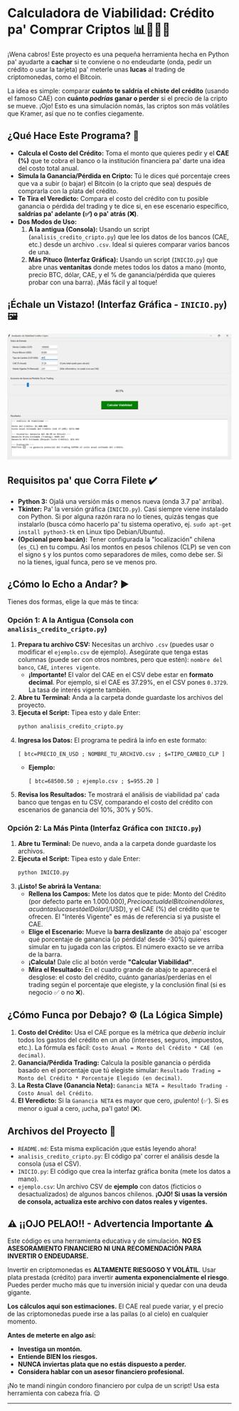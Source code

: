 # Calculadora de Viabilidad: Crédito pa' Comprar Criptos 📊💸🇨🇱

¡Wena cabros! Este proyecto es una pequeña herramienta hecha en Python pa' ayudarte a **cachar** si te conviene o no endeudarte (onda, pedir un crédito o usar la tarjeta) pa' meterle unas **lucas** al trading de criptomonedas, como el Bitcoin.

La idea es simple: comparar **cuánto te saldría el chiste del crédito** (usando el famoso CAE) con **cuánto *podrías* ganar o perder** si el precio de la cripto se mueve. ¡Ojo! Esto es una simulación nomás, las criptos son más volátiles que Kramer, así que no te confíes ciegamente.

## ¿Qué Hace Este Programa? 🤔

*   **Calcula el Costo del Crédito:** Toma el monto que quieres pedir y el **CAE (%)** que te cobra el banco o la institución financiera pa' darte una idea del costo total anual.
*   **Simula la Ganancia/Pérdida en Cripto:** Tú le dices qué porcentaje crees que va a subir (o bajar) el Bitcoin (o la cripto que sea) después de comprarla con la plata del crédito.
*   **Te Tira el Veredicto:** Compara el costo del crédito con tu posible ganancia o pérdida del trading y te dice si, en ese escenario específico, **saldrías pa' adelante (✅) o pa' atrás (❌)**.
*   **Dos Modos de Uso:**
    1.  **A la antigua (Consola):** Usando un script (`analisis_credito_cripto.py`) que lee los datos de los bancos (CAE, etc.) desde un archivo `.csv`. Ideal si quieres comparar varios bancos de una.
    2.  **Más Pituco (Interfaz Gráfica):** Usando un script (`INICIO.py`) que abre unas **ventanitas** donde metes todos los datos a mano (monto, precio BTC, dólar, CAE, y el % de ganancia/pérdida que quieres probar con una barra). ¡Más fácil y al toque!

## ¡Échale un Vistazo! (Interfaz Gráfica - `INICIO.py`) 🖼️

![Interfaz Gráfica](captura%20pantalla.png)


## Requisitos pa' que Corra Filete ✔️

*   **Python 3:** Ojalá una versión más o menos nueva (onda 3.7 pa' arriba).
*   **Tkinter:** Pa' la versión gráfica (`INICIO.py`). Casi siempre viene instalado con Python. Si por alguna razón rara no lo tienes, quizás tengas que instalarlo (busca cómo hacerlo pa' tu sistema operativo, ej. `sudo apt-get install python3-tk` en Linux tipo Debian/Ubuntu).
*   **(Opcional pero bacán):** Tener configurada la "localización" chilena (`es_CL`) en tu compu. Así los montos en pesos chilenos (CLP) se ven con el signo `$` y los puntos como separadores de miles, como debe ser. Si no la tienes, igual funca, pero se ve menos pro.

## ¿Cómo lo Echo a Andar? ▶️

Tienes dos formas, elige la que más te tinca:

### Opción 1: A la Antigua (Consola con `analisis_credito_cripto.py`)

1.  **Prepara tu archivo CSV:** Necesitas un archivo `.csv` (puedes usar o modificar el `ejemplo.csv` de ejemplo). Asegúrate que tenga estas columnas (puede ser con otros nombres, pero que estén): `nombre del banco`, `CAE`, `interes vigente`.
    *   **¡Importante!** El valor del CAE en el CSV debe estar en **formato decimal**. Por ejemplo, si el CAE es 37.29%, en el CSV pones `0.3729`. La tasa de interés vigente también.
2.  **Abre tu Terminal:** Anda a la carpeta donde guardaste los archivos del proyecto.
3.  **Ejecuta el Script:** Tipea esto y dale Enter:
    ```bash
    python analisis_credito_cripto.py
    ```
4.  **Ingresa los Datos:** El programa te pedirá la info en este formato:
    ```
    [ btc=PRECIO_EN_USD ; NOMBRE_TU_ARCHIVO.csv ; $=TIPO_CAMBIO_CLP ]
    ```
    *   **Ejemplo:**
        ```
        [ btc=68500.50 ; ejemplo.csv ; $=955.20 ]
        ```
5.  **Revisa los Resultados:** Te mostrará el análisis de viabilidad pa' cada banco que tengas en tu CSV, comparando el costo del crédito con escenarios de ganancia del 10%, 30% y 50%.

### Opción 2: La Más Pinta (Interfaz Gráfica con `INICIO.py`)

1.  **Abre tu Terminal:** De nuevo, anda a la carpeta donde guardaste los archivos.
2.  **Ejecuta el Script:** Tipea esto y dale Enter:
    ```bash
    python INICIO.py
    ```
3.  **¡Listo! Se abrirá la Ventana:**
    *   **Rellena los Campos:** Mete los datos que te pide: Monto del Crédito (por defecto parte en $1.000.000), Precio actual del Bitcoin en dólares, a cuántas lucas está el Dólar ($/USD), y el CAE (%) del crédito que te ofrecen. El "Interés Vigente" es más de referencia si ya pusiste el CAE.
    *   **Elige el Escenario:** Mueve la **barra deslizante** de abajo pa' escoger qué porcentaje de ganancia (¡o pérdida! desde -30%) quieres simular en tu jugada con las criptos. El número exacto se ve arriba de la barra.
    *   **¡Calcula!** Dale clic al botón verde **"Calcular Viabilidad"**.
    *   **Mira el Resultado:** En el cuadro grande de abajo te aparecerá el desglose: el costo del crédito, cuánto ganarías/perderías en el trading según el porcentaje que elegiste, y la conclusión final (si es negocio ✅ o no ❌).

## ¿Cómo Funca por Debajo? ⚙️ (La Lógica Simple)

1.  **Costo del Crédito:** Usa el CAE porque es la métrica que *debería* incluir todos los gastos del crédito en un año (intereses, seguros, impuestos, etc.). La fórmula es fácil: `Costo Anual = Monto del Crédito * CAE (en decimal)`.
2.  **Ganancia/Pérdida Trading:** Calcula la posible ganancia o pérdida basado en el porcentaje que tú elegiste simular: `Resultado Trading = Monto del Crédito * Porcentaje Elegido (en decimal)`.
3.  **La Resta Clave (Ganancia Neta):** `Ganancia NETA = Resultado Trading - Costo Anual del Crédito`.
4.  **El Veredicto:** Si la `Ganancia NETA` es mayor que cero, ¡pulento! (✅). Si es menor o igual a cero, ¡ucha, pa'l gato! (❌).

## Archivos del Proyecto 📁

*   `README.md`: Esta misma explicación ¡que estás leyendo ahora!
*   `analisis_credito_cripto.py`: El código pa' correr el análisis desde la consola (usa el CSV).
*   `INICIO.py`: El código que crea la interfaz gráfica bonita (mete los datos a mano).
*   `ejemplo.csv`: Un archivo CSV de **ejemplo** con datos (ficticios o desactualizados) de algunos bancos chilenos. **¡OJO! Si usas la versión de consola, actualiza este archivo con datos reales y vigentes.**

## ⚠️ ¡¡OJO PELAO!! - Advertencia Importante ⚠️

Este código es una herramienta educativa y de simulación. **NO ES ASESORAMIENTO FINANCIERO NI UNA RECOMENDACIÓN PARA INVERTIR O ENDEUDARSE.**

Invertir en criptomonedas es **ALTAMENTE RIESGOSO Y VOLÁTIL**. Usar plata prestada (crédito) para invertir **aumenta exponencialmente el riesgo**. Puedes perder mucho más que tu inversión inicial y quedar con una deuda gigante.

**Los cálculos aquí son estimaciones.** El CAE real puede variar, y el precio de las criptomonedas puede irse a las pailas (o al cielo) en cualquier momento.

**Antes de meterte en algo así:**
*   **Investiga un montón.**
*   **Entiende BIEN los riesgos.**
*   **NUNCA inviertas plata que no estás dispuesto a perder.**
*   **Considera hablar con un asesor financiero profesional.**

¡No te mandí ningún condoro financiero por culpa de un script! Usa esta herramienta con cabeza fría. 😉

---

